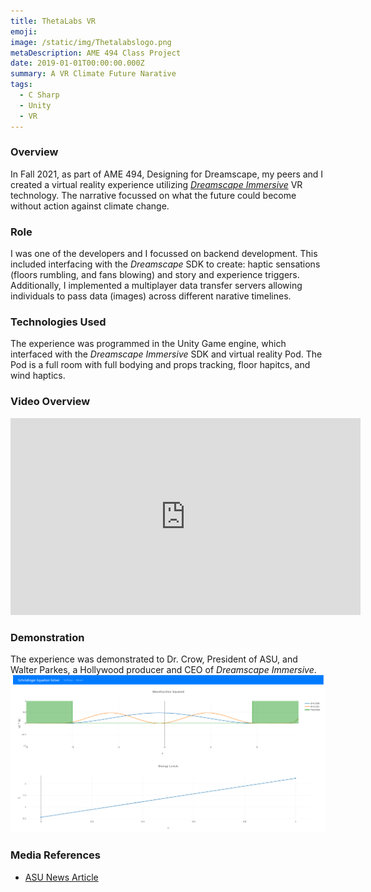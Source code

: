 ```yaml
---
title: ThetaLabs VR
emoji: 
image: /static/img/Thetalabslogo.png
metaDescription: AME 494 Class Project
date: 2019-01-01T00:00:00.000Z
summary: A VR Climate Future Narative
tags:
  - C Sharp
  - Unity
  - VR
---
```


### Overview
In Fall 2021, as part of AME 494, Designing for Dreamscape, my peers and I created a virtual reality experience utilizing *[Dreamscape Immersive](https://www.dreamscapeimmersive.com/)* VR technology. The narrative focussed on what the future could become without action against climate change. 

### Role
I was one of the developers and I focussed on backend development. This included interfacing with the *Dreamscape* SDK to create: haptic sensations (floors rumbling, and fans blowing) and story and experience triggers. Additionally, I implemented a multiplayer data transfer servers allowing individuals to pass data (images) across different narative timelines. 

### Technologies Used
The experience was programmed in the Unity Game engine, which interfaced with the *Dreamscape Immersive* SDK and virtual reality Pod. The Pod is a full room with full bodying and props tracking, floor hapitcs, and wind haptics. 

### Video Overview

<iframe width="560" height="315" src="https://www.youtube.com/embed/LzyutpwYc9M" title="YouTube video player" frameborder="0" allow="accelerometer; autoplay; clipboard-write; encrypted-media; gyroscope; picture-in-picture" allowfullscreen></iframe>


### Demonstration
The experience was demonstrated to Dr. Crow, President of ASU, and Walter Parkes, a Hollywood producer and CEO of *Dreamscape Immersive*. 
![Dr. Crow and Walter Parkes in the Experience](/static/img/WaveSolverScreenShot.png)

### Media References 
* [ASU News Article](https://live-graduate.ws.asu.edu/news/asu-students-create-time-travel-experience-dreamscape-learn)

